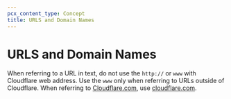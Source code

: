 ```yaml
---
pcx_content_type: Concept
title: URLS and Domain Names
---
```


# URLS and Domain Names

When referring to a URL in text, do not use the `http://` or `www` with Cloudflare web address. Use the `www` only when referring to URLs outside of Cloudflare. When referring to [Cloudflare.com](https://www.cloudflare.com/), use [cloudflare.com](https://www.cloudflare.com/).
